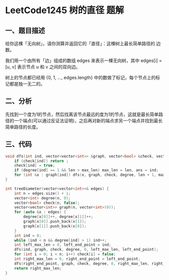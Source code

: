 # LeetCode1245 树的直径 题解

## 一、题目描述

给你这棵「无向树」，请你测算并返回它的「直径」：这棵树上最长简单路径的 边数。

我们用一个由所有「边」组成的数组 edges 来表示一棵无向树，其中 edges[i] = [u, v] 表示节点 u 和 v 之间的双向边。

树上的节点都已经用 {0, 1, ..., edges.length} 中的数做了标记，每个节点上的标记都是独一无二的。



## 二、分析

先找到一个度为1的节点，然后找离该节点最远的度为1的节点，这就是最长简单路径的一个端点(可以通过反证法证明)，之后再对新的端点求另一个端点并找到最长简单路径的长度。



## 三、代码

```c++
void dfs(int ind, vector<vector<int>> &graph, vector<bool> &check, vector<int> &degree, int len, int &max_len, int &ans) {
    if (check[ind]) return ;
    check[ind] = true;
    if (degree[ind] == 1 && len > max_len) max_len = len, ans = ind;
    for (int &x : graph[ind]) dfs(x, graph, check, degree, len + 1, max_len, ans);
}

int treeDiameter(vector<vector<int>>& edges) {
    int n = edges.size() + 1;
    vector<int> degree(n, 0);
    vector<bool> check(n, false);
    vector<vector<int>> graph(n, vector<int>(0));
    for (auto &x : edges) {
        degree[x[0]]++, degree[x[1]]++;   
        graph[x[0]].push_back(x[1]);
        graph[x[1]].push_back(x[0]);
    }
    int ind = 0;
    while (ind < n && degree[ind] > 1) ind++;
    int left_max_len = 0, left_end_point = ind;
    dfs(ind, graph, check, degree, 0, left_max_len, left_end_point);
    for (int i = 0; i < n; i++) check[i] = false;
    int right_max_len = 0, right_end_point = left_end_point;
    dfs(right_end_point, graph, check, degree, 0, right_max_len, right_end_point);
    return right_max_len;
}
```

